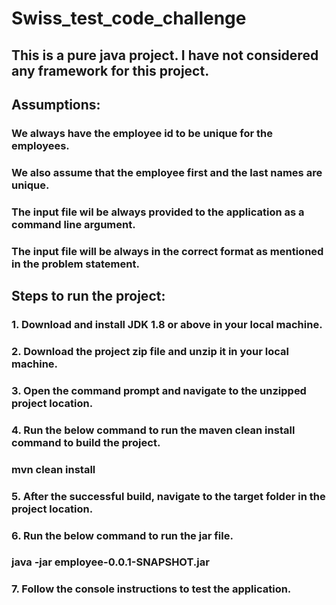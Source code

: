 # Swiss_test_code_challenge

## This is a pure java project. I have not considered any framework for this project.
## Assumptions:
### We always have the employee id to be unique for the employees.
### We also assume that the employee first and the last names are unique.
### The input file wil be always provided to the application as a command line argument.
### The input file will be always in the correct format as mentioned in the problem statement.

## Steps to run the project:
### 1. Download and install JDK 1.8 or above in your local machine.
### 2. Download the project zip file and unzip it in your local machine.
### 3. Open the command prompt and navigate to the unzipped project location.
### 4. Run the below command to run the maven clean install command to build the project.
### mvn clean install
### 5. After the successful build, navigate to the target folder in the project location.
### 6. Run the below command to run the jar file.
### java -jar employee-0.0.1-SNAPSHOT.jar <Absolute path of the input file>
### 7. Follow the console instructions to test the application.


